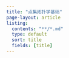 ```yaml
---
title: "点集拓扑学基础"
page-layout: article
listing:
  contents: "**/*.md"
  type: default
  sort: title
  fields: [title]
---
```

